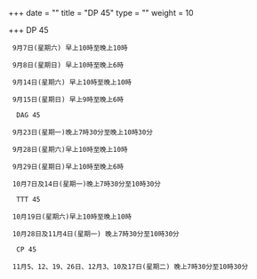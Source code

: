 +++
date = ""
title = "DP 45"
type = ""
weight = 10

+++
     DP 45

     9月7日(星期六) 早上10時至晚上10時

     9月8日(星期日) 早上10時至晚上6時

     9月14日(星期六) 早上10時至晚上10時

     9月15日(星期日) 早上9時至晚上6時

      DAG 45

     9月23日(星期一)晚上7時30分至晚上10時30分

     9月28日(星期六)早上10時至晚上10時

     9月29日(星期日)早上10時至晚上6時

     10月7日及14日(星期一)晚上7時30分至10時30分

      TTT 45

     10月19日(星期六)早上10時至晚上10時

     10月28日及11月4日(星期一) 晚上7時30分至10時30分

      CP 45

     11月5、12、19、26日、12月3、10及17日(星期二) 晚上7時30分至10時30分